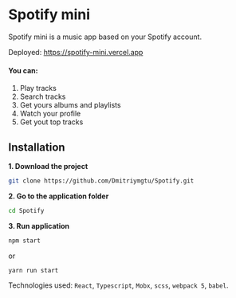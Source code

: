 # Spotify mini

Spotify mini is a music app based on your Spotify account.

Deployed: https://spotify-mini.vercel.app


#### You can:
1. Play tracks
2. Search tracks
3. Get yours albums and playlists
4. Watch your profile
5. Get yout top tracks

## Installation

**1. Download the project**

```bash
git clone https://github.com/Dmitriymgtu/Spotify.git
```
**2. Go to the application folder**

```bash
cd Spotify
```
**3. Run application**

```bash
npm start
```

or

```bash
yarn run start
```
Technologies used: ```React```, ```Typescript```, ```Mobx```, ```scss```, ```webpack 5```, ```babel```.
